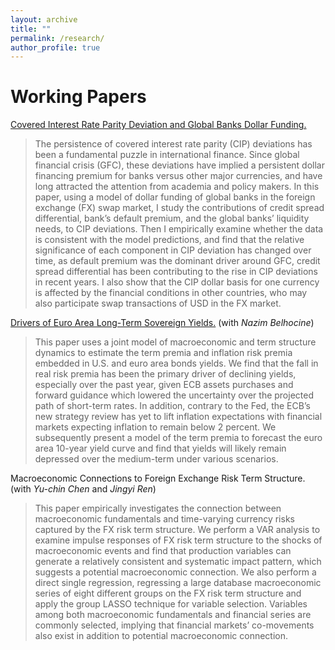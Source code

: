 ```yaml
---
layout: archive
title: ""
permalink: /research/
author_profile: true
---
```






Working Papers
===
[Covered Interest Rate Parity Deviation and Global Banks Dollar Funding.](https://li-yida.github.io/files/Li_Paper_1_CIP.pdf)

> The persistence of covered interest rate parity (CIP) deviations has been a fundamental puzzle in international finance. Since global financial crisis (GFC), these deviations have implied a persistent dollar financing premium for banks versus other major currencies, and have long attracted the attention from academia and policy makers. In this paper, using a model of dollar funding of global banks in the foreign exchange (FX) swap market, I study the contributions of credit spread differential, bank’s default premium, and the global banks’ liquidity needs, to CIP deviations. Then I empirically examine whether the data is consistent with the model predictions, and find that the relative significance of each component in CIP deviation has changed over time, as default premium was the dominant driver around GFC, credit spread differential has been contributing to the rise in CIP deviations in recent years. I also show that the CIP dollar basis for one currency is affected by the financial conditions in other countries, who may also participate swap transactions of USD in the FX market.


[Drivers of Euro Area Long-Term Sovereign Yields.](https://li-yida.github.io/files/Li_Paper_2_EAYield.pdf)
(with *Nazim Belhocine*)

> This paper uses a joint model of macroeconomic and term structure dynamics to estimate the term premia and inflation risk premia embedded in U.S. and euro area bonds yields. We find that the fall in real risk premia has been the primary driver of declining yields, especially over the past year, given ECB assets purchases and forward guidance which lowered the uncertainty over the projected path of short-term rates. In addition, contrary to the Fed, the ECB’s new strategy review has yet to lift inflation expectations with financial markets expecting inflation to remain below 2 percent. We subsequently present a model of the term premia to forecast the euro area 10-year yield curve and find that yields will likely remain depressed over the medium-term under various scenarios.


Macroeconomic Connections to Foreign Exchange Risk Term Structure.
(with *Yu-chin Chen* and *Jingyi Ren*)

> This paper empirically investigates the connection between macroeconomic fundamentals and time-varying currency risks captured by the FX risk term structure. We perform a VAR analysis to examine impulse responses of FX risk term structure to the shocks of macroeconomic events and find that production variables can generate a relatively consistent and systematic impact pattern, which suggests a potential macroeconomic connection. We also perform a direct single regression, regressing a large database macroeconomic series of eight different groups on the FX risk term structure and apply the group LASSO technique for variable selection. Variables among both macroeconomic fundamentals and financial series are commonly selected, implying that financial markets’ co-movements also exist in addition to potential macroeconomic connection.
